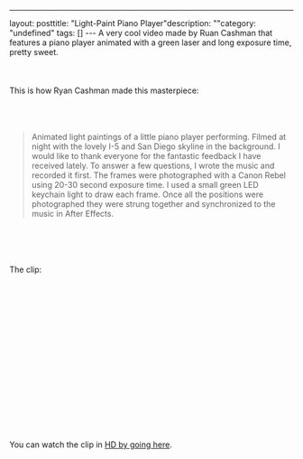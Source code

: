 --- 
layout: posttitle: "Light-Paint Piano Player"description: ""category: "undefined" tags: [] --- A very cool video made by Ruan Cashman that features a piano player animated with a green laser and long exposure time, pretty sweet.<br /><br/><br /><br/>This is how Ryan Cashman made this masterpiece:<br /><br/><br /><br/><blockquote>Animated light paintings of a little piano player performing. Filmed at night with the lovely I-5 and San Diego skyline in the background. I would like to thank everyone for the fantastic feedback I have received lately. To answer a few questions, I wrote the music and recorded it first. The frames were photographed with a Canon Rebel using 20-30 second exposure time. I used a small green LED keychain light to draw each frame. Once all the positions were photographed they were strung together and synchronized to the music in After Effects.</blockquote><br /><br/><br /><br/>The clip:<br /><br/><br /><br/><object width="400" height="225">  <param name="allowfullscreen" value="true" /> <param name="allowscriptaccess" value="always" /> <param name="movie" value="http://vimeo.com/moogaloop.swf?clip_id=1185346&amp;server=vimeo.com&amp;show_title=1&amp;show_byline=1&amp;show_portrait=0&amp;color=&amp;fullscreen=1" /> <embed src="http://vimeo.com/moogaloop.swf?clip_id=1185346&amp;server=vimeo.com&amp;show_title=1&amp;show_byline=1&amp;show_portrait=0&amp;color=&amp;fullscreen=1" type="application/x-shockwave-flash" allowfullscreen="true" allowscriptaccess="always" width="400" height="225"></embed></object><br /><br/>You can watch the clip in <a href="http://vimeo.com/1185346?pg=embed&sec=1185346&hd=1">HD by going here</a>.